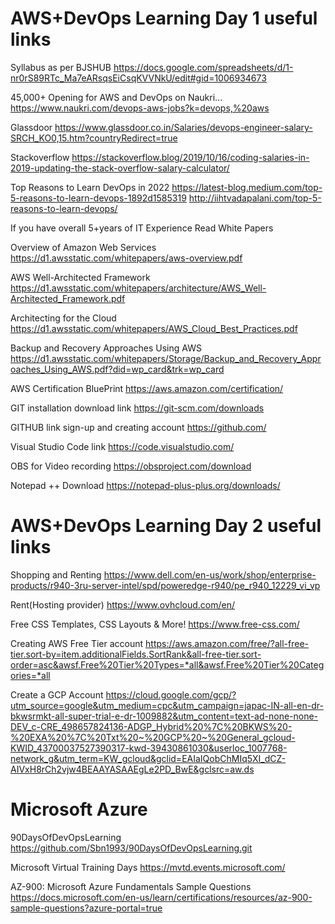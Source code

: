 # AWS+DevOps Learning Day 1 useful links

Syllabus as per BJSHUB
https://docs.google.com/spreadsheets/d/1-nr0rS89RTc_Ma7eARsqsEiCsqKVVNkU/edit#gid=1006934673

45,000+ Opening for AWS and DevOps on Naukri...
https://www.naukri.com/devops-aws-jobs?k=devops,%20aws

Glassdoor
https://www.glassdoor.co.in/Salaries/devops-engineer-salary-SRCH_KO0,15.htm?countryRedirect=true

Stackoverflow
https://stackoverflow.blog/2019/10/16/coding-salaries-in-2019-updating-the-stack-overflow-salary-calculator/

Top Reasons to Learn DevOps in 2022
https://latest-blog.medium.com/top-5-reasons-to-learn-devops-1892d1585319
http://iihtvadapalani.com/top-5-reasons-to-learn-devops/

If you have overall 5+years of IT Experience Read White Papers

Overview of Amazon Web Services
https://d1.awsstatic.com/whitepapers/aws-overview.pdf

AWS Well-Architected Framework
https://d1.awsstatic.com/whitepapers/architecture/AWS_Well-Architected_Framework.pdf

Architecting for the Cloud
https://d1.awsstatic.com/whitepapers/AWS_Cloud_Best_Practices.pdf

Backup and Recovery Approaches Using AWS
https://d1.awsstatic.com/whitepapers/Storage/Backup_and_Recovery_Approaches_Using_AWS.pdf?did=wp_card&trk=wp_card

AWS Certification BluePrint
https://aws.amazon.com/certification/

GIT installation download link
https://git-scm.com/downloads

GITHUB link sign-up and creating account
https://github.com/

Visual Studio Code link
https://code.visualstudio.com/

OBS for Video recording
https://obsproject.com/download

Notepad ++ Download 
https://notepad-plus-plus.org/downloads/


# AWS+DevOps Learning Day 2 useful links

Shopping and Renting
https://www.dell.com/en-us/work/shop/enterprise-products/r940-3ru-server-intel/spd/poweredge-r940/pe_r940_12229_vi_vp

Rent(Hosting provider)
https://www.ovhcloud.com/en/

Free CSS Templates, CSS Layouts & More!
https://www.free-css.com/

Creating AWS Free Tier account
https://aws.amazon.com/free/?all-free-tier.sort-by=item.additionalFields.SortRank&all-free-tier.sort-order=asc&awsf.Free%20Tier%20Types=*all&awsf.Free%20Tier%20Categories=*all

Create a GCP Account
https://cloud.google.com/gcp/?utm_source=google&utm_medium=cpc&utm_campaign=japac-IN-all-en-dr-bkwsrmkt-all-super-trial-e-dr-1009882&utm_content=text-ad-none-none-DEV_c-CRE_498657824136-ADGP_Hybrid%20%7C%20BKWS%20-%20EXA%20%7C%20Txt%20~%20GCP%20~%20General_gcloud-KWID_43700037527390317-kwd-39430861030&userloc_1007768-network_g&utm_term=KW_gcloud&gclid=EAIaIQobChMIq5XI_dCZ-AIVxH8rCh2vjw4BEAAYASAAEgLe2PD_BwE&gclsrc=aw.ds

# Microsoft Azure
90DaysOfDevOpsLearning
https://github.com/Sbn1993/90DaysOfDevOpsLearning.git


Microsoft Virtual Training Days
https://mvtd.events.microsoft.com/


AZ-900: Microsoft Azure Fundamentals Sample Questions
https://docs.microsoft.com/en-us/learn/certifications/resources/az-900-sample-questions?azure-portal=true
